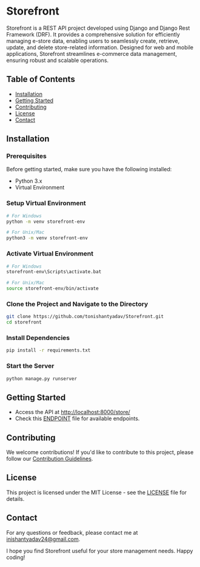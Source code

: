 # Storefront

Storefront is a REST API project developed using Django and Django Rest Framework (DRF). It provides a comprehensive solution for efficiently managing e-store data, enabling users to seamlessly create, retrieve, update, and delete store-related information. Designed for web and mobile applications, Storefront streamlines e-commerce data management, ensuring robust and scalable operations.

## Table of Contents

- [Installation](#installation)
- [Getting Started](#getting-started)
- [Contributing](#contributing)
- [License](#license)
- [Contact](#contact)

## Installation

### Prerequisites

Before getting started, make sure you have the following installed:

- Python 3.x
- Virtual Environment

### Setup Virtual Environment

```bash
# For Windows
python -m venv storefront-env

# For Unix/Mac
python3 -m venv storefront-env
```
### Activate Virtual Environment
```bash
# For Windows
storefront-env\Scripts\activate.bat

# For Unix/Mac
source storefront-env/bin/activate
```

### Clone the Project and Navigate to the Directory
```bash
git clone https://github.com/tonishantyadav/Storefront.git
cd storefront
```

### Install Dependencies
```bash
pip install -r requirements.txt
```

### Start the Server
```bash
python manage.py runserver
```

## Getting Started
- Access the API at [http://localhost:8000/store/](http://localhost:8000/store/)
- Check this [ENDPOINT](ENDPOINT.md) file for available endpoints.


## Contributing
We welcome contributions! If you'd like to contribute to this project, please follow our [Contribution Guidelines](CONTRIBUTING.md).


## License
This project is licensed under the MIT License - see the [LICENSE](LICENSE) file for details.

## Contact

For any questions or feedback, please contact me at [inishantyadav24@gmail.com](mailto:inishantyadav24@gmail.com). 

I hope you find Storefront useful for your store management needs. Happy coding!
